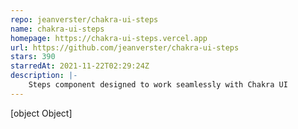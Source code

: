 ```yaml
---
repo: jeanverster/chakra-ui-steps
name: chakra-ui-steps
homepage: https://chakra-ui-steps.vercel.app
url: https://github.com/jeanverster/chakra-ui-steps
stars: 390
starredAt: 2021-11-22T02:29:24Z
description: |-
    Steps component designed to work seamlessly with Chakra UI
---
```


[object Object]

